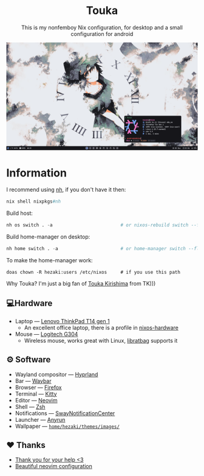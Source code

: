 <h1 align="center">Touka</h1>
<p align="center">This is my nonfemboy Nix configuration, for desktop and a small configuration for android</p>
<img src="./.other/1.png" alt="kakoi lubopitniy ai ai ai">

# Information
I recommend using  [nh](https://github.com/viperML/nh), if you don't have it then:
``` nix
nix shell nixpkgs#nh
```
Build host:
```nix
nh os switch . -a                         # or nixos-rebuild switch --flake .#think
```
Build home-manager on desktop:
```nix
nh home switch . -a                       # or home-manager switch --flake .#hezaki
```
To make the home-manager work:
```shell
doas chown -R hezaki:users /etc/nixos     # if you use this path
```
Why Touka? I'm just a big fan of [Touka Kirishima](https://tokyoghoul.fandom.com/wiki/Touka_Kirishima)  from TK)))
## 💻Hardware
- Laptop — [Lenovo ThinkPad T14 gen 1](https://www.lenovo.com/us/en/p/laptops/thinkpad/thinkpadt/t14-amd-g1/22tpt14t4a2)
	- An excellent office laptop, there is a profile in [nixos-hardware](https://github.com/NixOS/nixos-hardware/blob/master/lenovo/thinkpad/t14/amd/gen1)
- Mouse — [Logitech G304](https://www.logitechg.com/en-ph/products/gaming-mice/g304-lightspeed-wireless-gaming-mouse.910-005284.html)
	- Wireless mouse, works great with Linux, [libratbag](https://github.com/libratbag/libratbag) supports it 
## ⚙️ Software
   - Wayland compositor — [Hyprland](https://hyprland.org)
   - Bar — [Waybar](https://github.com/Alexays/Waybar)
   - Browser — [Firefox](https://www.mozilla.org)
   - Terminal — [Kitty](https://sw.kovidgoyal.net/kitty/)
   - Editor — [Neovim](https://neovim.io)
   - Shell —  [Zsh](https://www.zsh.org/)
   - Notifications — [SwayNotificationCenter](https://github.com/ErikReider/SwayNotificationCenter)
   - Launcher —  [Anyrun](https://github.com/Kirottu/anyrun)
   - Wallpaper — [``home/hezaki/themes/images/``](https://codeberg.org/Hezaki/Touka/src/branch/main/home/hezaki/themes/images)
 ## ❤️ Thanks 
- [Thank you for your help <3](https://codeberg.org/ghosty)
- [Beautiful neovim configuration](https://github.com/Manas140/Conscious/tree/main)
